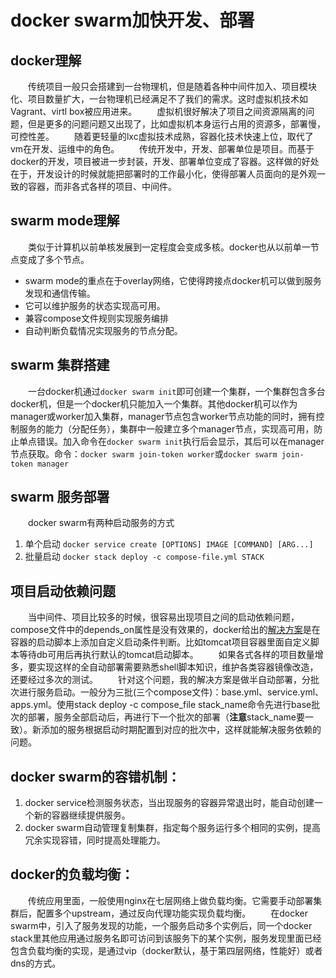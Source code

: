 # docker swarm加快开发、部署
## docker理解
　　传统项目一般只会搭建到一台物理机，但是随着各种中间件加入、项目模块化、项目数量扩大，一台物理机已经满足不了我们的需求。这时虚拟机技术如Vagrant、virtl box被应用进来。
　　虚拟机很好解决了项目之间资源隔离的问题，但是更多的问题问题又出现了，比如虚拟机本身运行占用的资源多，部署慢，可控性差。
　　随着更轻量的lxc虚拟技术成熟，容器化技术快速上位，取代了vm在开发、运维中的角色。
　　传统开发中，开发、部署单位是项目。而基于docker的开发，项目被进一步封装，开发、部署单位变成了容器。这样做的好处在于，开发设计的时候就能把部署时的工作最小化，使得部署人员面向的是外观一致的容器，而非各式各样的项目、中间件。
## swarm mode理解
　　类似于计算机以前单核发展到一定程度会变成多核。docker也从以前单一节点变成了多个节点。
* swarm mode的重点在于overlay网络，它使得跨接点docker机可以做到服务发现和通信传输。
* 它可以维护服务的状态实现高可用。
* 兼容compose文件规则实现服务编排
* 自动判断负载情况实现服务的节点分配。
## swarm 集群搭建
　　一台docker机通过`docker swarm init`即可创建一个集群，一个集群包含多台docker机，但是一个docker机只能加入一个集群。其他docker机可以作为manager或worker加入集群，manager节点包含worker节点功能的同时，拥有控制服务的能力（分配任务），集群中一般建立多个manager节点，实现高可用，防止单点错误。加入命令在`docker swarm init`执行后会显示，其后可以在manager节点获取。命令：`docker swarm join-token worker`或`docker swarm join-token manager`
## swarm 服务部署
　　docker swarm有两种启动服务的方式
1. 单个启动 ``docker service create [OPTIONS] IMAGE [COMMAND] [ARG...]``
2. 批量启动 `docker stack deploy -c compose-file.yml STACK`

## 项目启动依赖问题
　　当中间件、项目比较多的时候，很容易出现项目之间的启动依赖问题，compose文件中的depends_on属性是没有效果的，docker给出的[解决方案](https://docs.docker.com/compose/startup-order/)是在容器的启动脚本上添加自定义启动条件判断。比如tomcat项目容器里面自定义脚本等待db可用后再执行默认的tomcat启动脚本。
　　如果各式各样的项目数量增多，要实现这样的全自动部署需要熟悉shell脚本知识，维护各类容器镜像改造，还要经过多次的测试。
　　针对这个问题，我的解决方案是做半自动部署，分批次进行服务启动。一般分为三批(三个compose文件)：base.yml、service.yml、apps.yml。使用stack deploy -c compose_file stack_name命令先进行base批次的部署，服务全部启动后，再进行下一个批次的部署（**注意**stack_name要一致）。新添加的服务根据启动时期配置到对应的批次中，这样就能解决服务依赖的问题。

## docker swarm的容错机制：
1. docker service检测服务状态，当出现服务的容器异常退出时，能自动创建一个新的容器继续提供服务。
2. docker swarm自动管理复制集群，指定每个服务运行多个相同的实例，提高冗余实现容错，同时提高处理能力。

## docker的负载均衡：
　　传统应用里面，一般使用nginx在七层网络上做负载均衡。它需要手动部署集群后，配置多个upstream，通过反向代理功能实现负载均衡。
　　在docker swarm中，引入了服务发现的功能，一个服务启动多个实例后，同一个docker stack里其他应用通过服务名即可访问到该服务下的某个实例，服务发现里面已经包含负载均衡的实现，是通过vip（docker默认，基于第四层网络，性能好）或者dns的方式。

　　
